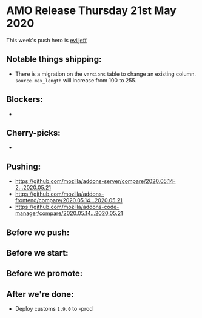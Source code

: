 # AMO Release Thursday 21st May 2020

This week's push hero is [eviljeff](https://github.com/eviljeff)

## Notable things shipping:

- There is a migration on the `versions` table to change an existing column.  `source.max_length` will increase from 100 to 255.

## Blockers:

-

## Cherry-picks:

-

## Pushing:

- https://github.com/mozilla/addons-server/compare/2020.05.14-2...2020.05.21
- https://github.com/mozilla/addons-frontend/compare/2020.05.14...2020.05.21
- https://github.com/mozilla/addons-code-manager/compare/2020.05.14...2020.05.21

## Before we push:

## Before we start:

## Before we promote:

## After we're done:

- Deploy customs `1.9.0` to -prod
